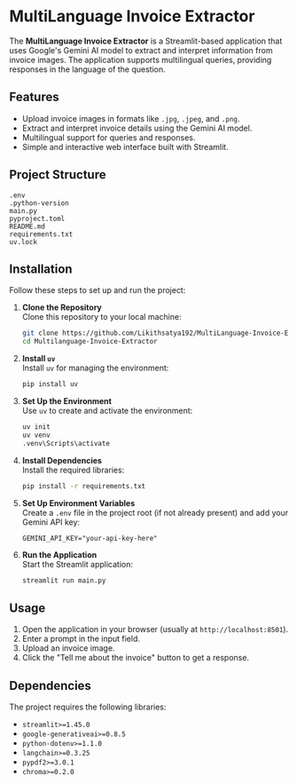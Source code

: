 # MultiLanguage Invoice Extractor

The **MultiLanguage Invoice Extractor** is a Streamlit-based application that uses Google's Gemini AI model to extract and interpret information from invoice images. The application supports multilingual queries, providing responses in the language of the question.

## Features

- Upload invoice images in formats like `.jpg`, `.jpeg`, and `.png`.
- Extract and interpret invoice details using the Gemini AI model.
- Multilingual support for queries and responses.
- Simple and interactive web interface built with Streamlit.

## Project Structure

```
.env
.python-version
main.py
pyproject.toml
README.md
requirements.txt
uv.lock
```

## Installation

Follow these steps to set up and run the project:

1. **Clone the Repository**  
   Clone this repository to your local machine:
   ```sh
   git clone https://github.com/Likithsatya192/MultiLanguage-Invoice-Extractor.git
   cd Multilanguage-Invoice-Extractor
   ```

2. **Install `uv`**  
   Install `uv` for managing the environment:
   ```sh
   pip install uv
   ```

3. **Set Up the Environment**  
   Use `uv` to create and activate the environment:
   ```sh
   uv init
   uv venv
   .venv\Scripts\activate
   ```

4. **Install Dependencies**  
   Install the required libraries:
   ```sh
   pip install -r requirements.txt
   ```

5. **Set Up Environment Variables**  
   Create a `.env` file in the project root (if not already present) and add your Gemini API key:
   ```
   GEMINI_API_KEY="your-api-key-here"
   ```

6. **Run the Application**  
   Start the Streamlit application:
   ```sh
   streamlit run main.py
   ```

## Usage

1. Open the application in your browser (usually at `http://localhost:8501`).
2. Enter a prompt in the input field.
3. Upload an invoice image.
4. Click the "Tell me about the invoice" button to get a response.

## Dependencies

The project requires the following libraries:

- `streamlit>=1.45.0`
- `google-generativeai>=0.8.5`
- `python-dotenv>=1.1.0`
- `langchain>=0.3.25`
- `pypdf2>=3.0.1`
- `chroma>=0.2.0`
